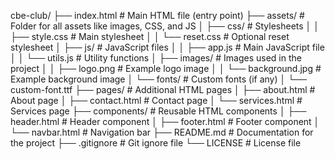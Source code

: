 cbe-club/
├── index.html             # Main HTML file (entry point)
├── assets/                # Folder for all assets like images, CSS, and JS
│   ├── css/               # Stylesheets
│   │   ├── style.css      # Main stylesheet
│   │   └── reset.css      # Optional reset stylesheet
│   ├── js/                # JavaScript files
│   │   ├── app.js         # Main JavaScript file
│   │   └── utils.js       # Utility functions
│   ├── images/            # Images used in the project
│   │   ├── logo.png       # Example logo image
│   │   └── background.jpg # Example background image
│   └── fonts/             # Custom fonts (if any)
│       └── custom-font.ttf
├── pages/                 # Additional HTML pages
│   ├── about.html         # About page
│   ├── contact.html       # Contact page
│   └── services.html      # Services page
├── components/            # Reusable HTML components
│   ├── header.html        # Header component
│   ├── footer.html        # Footer component
│   └── navbar.html        # Navigation bar
├── README.md              # Documentation for the project
├── .gitignore             # Git ignore file
└── LICENSE                # License file
